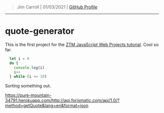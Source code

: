 > Jim Carroll |
> 01/03/2021 |
> [GitHub Profile](https://github.com/pulamusic)

---

# quote-generator

This is the first project for the [ZTM JavaScript Web Projects tutorial](https://academy.zerotomastery.io/). Cool so far.

```javascript
  let i = 0
  do {
    console.log(i)
    i++
  } while (i <= 10)
```

Sorting something out.

https://pure-mountain-34791.herokuapp.com/http://api.forismatic.com/api/1.0/?method=getQuote&lang=en&format=json
